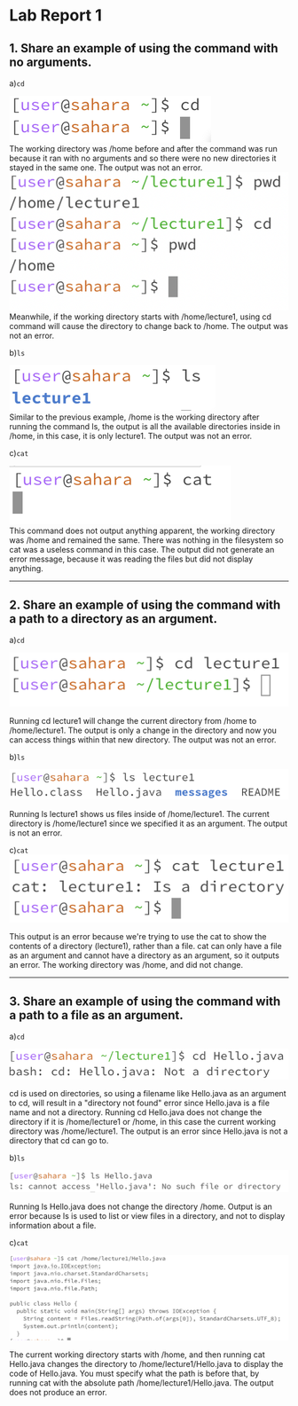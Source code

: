 # Lab Report 1

## 1. Share an example of using the command with no arguments.  


a)`cd`  


![Image](cd1.png)  
The working directory was /home before and after the command was run because it ran with no arguments and so there were no new directories it stayed in the same one. The output was not an error.  
![Image](new.png)  
Meanwhile, if the working directory starts with /home/lecture1, using cd command will cause the directory to change back to /home. The output was not an error.

  b)`ls`  
  
![Image](im.png)  
Similar to the previous example, /home is the working directory after running the command ls, the output is all the available directories inside in /home, in this case, it is only lecture1. The output was not an error.  

  c)`cat`  

![Image](cat1.png)  
This command does not output anything apparent, the working directory was /home and remained the same. There was nothing in the filesystem so cat was a useless command in this case. The output did not generate an error message, because it was reading the files but did not display anything.  

---  


## 2. Share an example of using the command with a path to a directory as an argument.  

   a)`cd`  
   
   
![Image](image.png)  

Running cd lecture1 will change the current directory from /home to /home/lecture1. The output is only a change in the directory and now you can access things within that new directory. The output was not an error.  

  b)`ls`  
  
   
![Image](im2.png)  

Running ls lecture1 shows us files inside of /home/lecture1. The current directory is /home/lecture1 since we specified it as an argument. The output is not an error.  


  c)`cat`  
  ![Image](cat2.png)  
  
This output is an error because we're trying to use the cat to show the contents of a directory (lecture1), rather than a file. cat can only have a file as an argument and cannot have a directory as an argument, so it outputs an error. The working directory was /home, and did not change.   

---  


## 3. Share an example of using the command with a path to a file as an argument.  


   a)`cd`  
   
   
![Image](image2.png)  

cd is used on directories, so using a filename like Hello.java as an argument to cd, will result in a "directory not found" error since Hello.java is a file name and not a directory. Running cd Hello.java does not change the directory if it is /home/lecture1 or /home, in this case the current working directory was /home/lecture1. The output is an error since Hello.java is not a directory that cd can go to.  

  b)`ls`  
  
![Image](im3.png)  

Running ls Hello.java does not change the directory /home. Output is an error because ls is used to list or view files in a directory, and not to display information about a file.  



  c)`cat`  
  
  ![Image](thirdcat.png)  
  
  
The current working directory starts with /home, and then running cat Hello.java changes the directory to /home/lecture1/Hello.java to display the code of Hello.java. You must specify what the path is before that, by running cat with the absolute path /home/lecture1/Hello.java. The output does not produce an error.  
